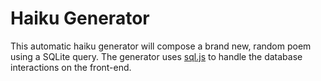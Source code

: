# Haiku Generator

This automatic haiku generator will compose a brand new, random poem using a SQLite query.
The generator uses [sql.js](https://github.com/sql-js/sql.js) to handle the database interactions on the front-end.
